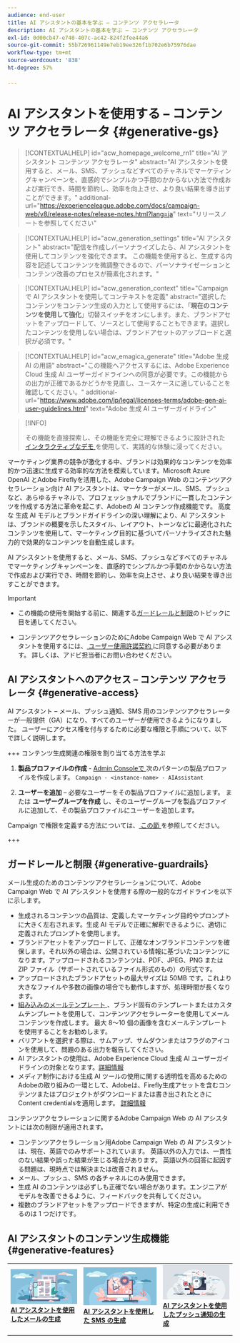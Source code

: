 ```yaml
---
audience: end-user
title: AI アシスタントの基本を学ぶ – コンテンツ アクセラレータ
description: AI アシスタントの基本を学ぶ – コンテンツ アクセラレータ
exl-id: 0d00cb47-e740-407c-ac42-824f2fee44a6
source-git-commit: 55b726961149e7eb19ee326f1b702e6b75976dae
workflow-type: tm+mt
source-wordcount: '838'
ht-degree: 57%

---
```


# AI アシスタントを使用する – コンテンツ アクセラレータ  {#generative-gs}

>[!CONTEXTUALHELP]
>id="acw_homepage_welcome_rn1"
>title="AI アシスタント コンテンツ アクセラレータ"
>abstract="AI アシスタントを使用すると、メール、SMS、プッシュなどすべてのチャネルでマーケティングキャンペーンを、直感的でシンプルかつ手間のかからない方法で作成および実行でき、時間を節約し、効率を向上させ、より良い結果を導き出すことができます。"
>additional-url="https://experienceleague.adobe.com/docs/campaign-web/v8/release-notes/release-notes.html?lang=ja" text="リリースノートを参照してください"


>[!CONTEXTUALHELP]
>id="acw_generation_settings"
>title="AI アシスタント"
>abstract="配信を作成しパーソナライズしたら、AI アシスタントを使用してコンテンツを強化できます。 この機能を使用すると、生成する内容を記述してコンテンツを微調整できるので、パーソナライゼーションとコンテンツ改善のプロセスが簡素化されます。"


>[!CONTEXTUALHELP]
>id="acw_generation_context"
>title="Campaign で AI アシスタントを使用してコンテキストを定義"
>abstract="選択したコンテンツをコンテンツ生成の入力として使用するには、「**現在のコンテンツを使用して強化**」切替スイッチをオンにします。また、ブランドアセットをアップロードして、ソースとして使用することもできます。選択したコンテンツを使用しない場合は、ブランドアセットのアップロードと選択が必須です。"

>[!CONTEXTUALHELP]
>id="acw_emagica_generate"
>title="Adobe 生成 AI の用語"
>abstract="この機能へアクセスするには、Adobe Experience Cloud 生成 AI ユーザーガイドラインへの同意が必要です。この機能からの出力が正確であるかどうかを見直し、ユースケースに適していることを確認してください。"
>additional-url="https://www.adobe.com/jp/legal/licenses-terms/adobe-gen-ai-user-guidelines.html" text="Adobe 生成 AI ユーザーガイドライン"

>[!INFO]
>
>その機能を直接探索し、その機能を完全に理解できるように設計された [ インタラクティブなデモ ](https://experienceleague.adobe.com/en/apps/journey-optimizer/ai-assistant-content-accelerator) を使用して、実践的な体験に浸ってください。


マーケティング業界の競争が激化する中、ブランドは効果的なコンテンツを効率的かつ迅速に生成する効率的な方法を模索しています。Microsoft Azure OpenAI とAdobe Fireflyを活用した、Adobe Campaign Web のコンテンツアクセラレーション向け AI アシスタントは、マーケターがメール、SMS、プッシュなど、あらゆるチャネルで、プロフェッショナルでブランドに一貫したコンテンツを作成する方法に革命を起こす、Adobeの AI コンテンツ作成機能です。 高度な 生成 AI モデルとブランドガイドラインの深い理解により、AI アシスタントは、ブランドの概要を示したスタイル、レイアウト、トーンなどに最適化されたコンテンツを使用して、マーケティング目的に基づいてパーソナライズされた魅力的で効果的なコンテンツを自動生成します。

AI アシスタントを使用すると、メール、SMS、プッシュなどすべてのチャネルでマーケティングキャンペーンを、直感的でシンプルかつ手間のかからない方法で作成および実行でき、時間を節約し、効率を向上させ、より良い結果を導き出すことができます。

>[!IMPORTANT]
>
>* この機能の使用を開始する前に、関連する[ガードレールと制限](#generative-guardrails)のトピックに目を通してください。
>
>* コンテンツアクセラレーションのためにAdobe Campaign Web で AI アシスタントを使用するには、[ ユーザー使用許諾契約 ](https://www.adobe.com/legal/licenses-terms/adobe-dx-gen-ai-user-guidelines.html) に同意する必要があります。 詳しくは、アドビ担当者にお問い合わせください。

## AI アシスタントへのアクセス – コンテンツ アクセラレータ {#generative-access}

AI アシスタント – メール、プッシュ通知、SMS 用のコンテンツアクセラレーターが一般提供（GA）になり、すべてのユーザーが使用できるようになりました。 ユーザーにアクセス権を付与するために必要な権限と手順について、以下で詳しく説明します。

+++  コンテンツ生成関連の権限を割り当てる方法を学ぶ

1. **製品プロファイルの作成** - [Admin Consoleで ](https://stage.adminconsole.adobe.com/) 次のパターンの製品プロファイルを作成します。
   `Campaign - <instance-name> - AIAssistant`

1. **ユーザーを追加** – 必要なユーザーをその製品プロファイルに追加します。
または
   **ユーザーグループを作成** し、そのユーザーグループを製品プロファイルに追加して、その製品プロファイルにユーザーを追加します。

Campaign で権限を定義する方法については、[ この節 ](../get-started/permissions.md) を参照してください。

+++

## ガードレールと制限 {#generative-guardrails}

メール生成のためのコンテンツアクセラレーションについて、Adobe Campaign Web で AI アシスタントを使用する際の一般的なガイドラインを以下に示します。

* 生成されるコンテンツの品質は、定義したマーケティング目的やプロンプトに大きく左右されます。生成 AI モデルで正確に解釈できるように、適切に定義されたプロンプトを使用します。 
* ブランドアセットをアップロードして、正確なオンブランドコンテンツを確保します。それ以外の場合は、公開されている情報に基づいたコンテンツになります。アップロードされるコンテンツは、PDF、JPEG、PNG または ZIP ファイル（サポートされているファイル形式のもの）の形式です。
* アップロードされたブランドアセットの最大サイズは 50MB です。これより大きなファイルや多数の画像の場合でも動作しますが、処理時間が長くなります。
* [ 組み込みのメールテンプレート ](../email/create-email-templates.md)、ブランド固有のテンプレートまたはカスタムテンプレートを使用して、コンテンツアクセラレーターを使用してメールコンテンツを作成します。 最大 8～10 個の画像を含むメールテンプレートを使用することをお勧めします。
* バリアントを選択する際は、サムアップ、サムダウンまたはフラグのアイコンを使用して、問題のある出力を報告してください。
* AI アシスタントの使用は、Adobe Experience Cloud 生成 AI ユーザーガイドラインの対象となります。[詳細情報](https://www.adobe.com/legal/licenses-terms/adobe-dx-gen-ai-user-guidelines.html)
* メディア制作における生成 AI ツールの使用に関する透明性を高めるためのAdobeの取り組みの一環として、Adobeは、Firefly生成アセットを含むコンテンツまたはプロジェクトがダウンロードまたは書き出されたときにContent credentialsを適用します。 [詳細情報](https://helpx.adobe.com/firefly/using/content-credentials.html)

コンテンツアクセラレーションに関するAdobe Campaign Web の AI アシスタントには次の制限が適用されます。

* コンテンツアクセラレーション用Adobe Campaign Web の AI アシスタントは、現在、英語でのみサポートされています。 英語以外の入力では、一貫性のない結果や誤った結果が生じる場合があります。 英語以外の回答に起因する問題は、現時点では解決または改善されません。
* メール、プッシュ、SMS の各チャネルにのみ使用できます。
* 生成 AI のコンテンツは必ずしも正確でない場合があります。エンジニアがモデルを改善できるように、フィードバックを共有してください。
* 複数のブランドアセットをアップロードできますが、特定の生成に利用できるのは 1 つだけです。

## AI アシスタントのコンテンツ生成機能 {#generative-features}

<table style="table-layout:fixed"><tr style="border: 0;">
<td>
<a href="generative-content.md">
<img alt="メール生成" src="assets/do-not-localize/text-genai.jpeg">
</a>
<div>
<a href="generative-content.md"><strong>AI アシスタントを使用したメールの生成</strong></a>
</div>
<p>
</td>
<td>
<a href="generative-sms.md">
<img alt="SMS の生成" src="assets/do-not-localize/image-genai.jpeg">
</a>
<div><a href="generative-sms.md"><strong>AI アシスタントを使用した SMS の生成</strong>
</div>
<p>
</td>
<td>
<a href="generative-push.md">
<img alt="プッシュの生成" src="assets/do-not-localize/email-genai.jpeg">
</a>
<div>
<a href="generative-push.md"><strong>AI アシスタントを使用したプッシュ通知の生成</strong></a>
</div>
<p></td>
</tr></table>

